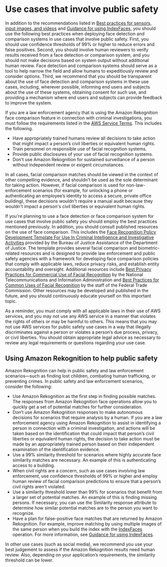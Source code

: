 # Use cases that involve public safety<a name="considerations-public-safety-use-cases"></a>

 In addition to the recommendations listed in [Best practices for sensors, input images, and videos](best-practices.md) and [Guidance for using IndexFaces](collections.md#guidance-index-faces), you should use the following best practices when deploying face detection and comparison systems in use cases that involve public safety\. First, you should use confidence thresholds of 99% or higher to reduce errors and false positives\. Second, you should involve human reviewers to verify results received from a face detection or comparison system, and you should not make decisions based on system output without additional human review\. Face detection and comparison systems should serve as a tool to help narrow the field and allow humans to expeditiously review and consider options\. Third, we recommend that you should be transparent about the use of face detection and comparison systems in these use cases, including, wherever possible, informing end users and subjects about the use of these systems, obtaining consent for such use, and providing a mechanism where end users and subjects can provide feedback to improve the system\.

 If you are a law enforcement agency that is using the Amazon Rekognition face comparison feature in connection with criminal investigations, you must follow the requirements listed in the [AWS Service Terms](https://aws.amazon.com/service-terms/)\. This includes the following\.
+ Have appropriately trained humans review all decisions to take action that might impact a person’s civil liberties or equivalent human rights\.
+ Train personnel on responsible use of facial recognition systems\.
+ Provide public disclosures of your use of facial recognition systems\.
+ Don't use Amazon Rekognition for sustained surveillance of a person without independent review or exigent circumstances\.

In all cases, facial comparison matches should be viewed in the context of other compelling evidence, and shouldn't be used as the sole determinant for taking action\. However, if facial comparison is used for non\-law\-enforcement scenarios \(for example, for unlocking a phone or authenticating an employee’s identity to access a secure, private office building\), these decisions wouldn't require a manual audit because they wouldn't impact a person's civil liberties or equivalent human rights\. 

If you're planning to use a face detection or face comparison system for use cases that involve public safety you should employ the best practices mentioned previously\. In addition, you should consult published resources on the use of face comparison\. This includes the [Face Recognition Policy Development Template For Use In Criminal Intelligence and Investigative Activities](https://www.bja.gov/Publications/Face-Recognition-Policy-Development-Template-508-compliant.pdf) provided by the Bureau of Justice Assistance of the Department of Justice\. The template provides several facial comparison and biometric\-related resources and is designed to provide law enforcement and public safety agencies with a framework for developing face comparison policies that comply with applicable laws, reduce privacy risks, and establish entity accountability and oversight\. Additional resources include [ Best Privacy Practices for Commercial Use of Facial Recognition](https://www.ntia.doc.gov/files/ntia/publications/privacy_best_practices_recommendations_for_commercial_use_of_facial_recogntion.pdf) by the National Telecommunications and Information Administration and [ Best Practices for Common Uses of Facial Recognition](https://www.ftc.gov/sites/default/files/documents/reports/facing-facts-best-practices-common-uses-facial-recognition-technologies/121022facialtechrpt.pdf) by the staff of the Federal Trade Commission\. Other resources may be developed and published in the future, and you should continuously educate yourself on this important topic\.

As a reminder, you must comply with all applicable laws in their use of AWS services, and you may not use any AWS service in a manner that violates the rights of others or may be harmful to others\. This means that you may not use AWS services for public safety use cases in a way that illegally discriminates against a person or violates a person’s due process, privacy, or civil liberties\. You should obtain appropriate legal advice as necessary to review any legal requirements or questions regarding your use case\. 

## Using Amazon Rekognition to help public safety<a name="public-safety"></a>

Amazon Rekognition can help in public safety and law enforcement scenarios—such as finding lost children, combating human trafficking, or preventing crimes\. In public safety and law enforcement scenarios, consider the following:
+ Use Amazon Rekognition as the first step in finding possible matches\. The responses from Amazon Rekognition face operations allow you to quickly get a set of potential matches for further consideration\.
+ Don’t use Amazon Rekognition responses to make autonomous decisions for scenarios that require analysis by a human\. If you are a law enforcement agency using Amazon Rekognition to assist in identifying a person in connection with a criminal investigation, and actions will be taken based on the identification that could impact that person’s civil liberties or equivalent human rights, the decision to take action must be made by an appropriately trained person based on their independent examination of the identification evidence\.
+ Use a 99% similarity threshold for scenarios where highly accurate face similarity matches are necessary\. An example of this is authenticating access to a building\.
+ When civil rights are a concern, such as use cases involving law enforcement, use confidence thresholds of 99% or higher and employ human review of facial comparison predictions to ensure that a person’s civil rights aren't violated\.
+ Use a similarity threshold lower than 99% for scenarios that benefit from a larger set of potential matches\. An example of this is finding missing persons\. If necessary, you can use the Similarity response attribute to determine how similar potential matches are to the person you want to recognize\. 
+ Have a plan for false\-positive face matches that are returned by Amazon Rekognition\. For example, improve matching by using multiple images of the same person when you build the index with the [IndexFaces](API_IndexFaces.md) operation\. For more information, see [Guidance for using IndexFaces](collections.md#guidance-index-faces)\.

In other use cases \(such as social media\), we recommend you use your best judgement to assess if the Amazon Rekognition results need human review\. Also, depending on your application’s requirements, the similarity threshold can be lower\. 